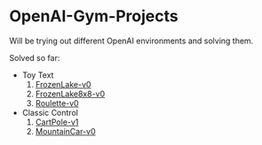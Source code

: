 # OpenAI-Gym-Projects
Will be trying out different OpenAI environments and solving them.

Solved so far:
* Toy Text
  1. [FrozenLake-v0](https://gym.openai.com/envs/FrozenLake-v0/)
  2. [FrozenLake8x8-v0](https://gym.openai.com/envs/FrozenLake8x8-v0/)
  3. [Roulette-v0](https://gym.openai.com/envs/Roulette-v0/)
* Classic Control
  1. [CartPole-v1](https://gym.openai.com/envs/CartPole-v1/)
  2. [MountainCar-v0](https://gym.openai.com/envs/MountainCar-v0/)
